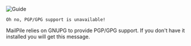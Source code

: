 ![Guide](https://github.com/pagekite/Mailpile/wiki/images/page-guide.png)

`Oh no, PGP/GPG support is unavailable!`

MailPile relies on GNUPG to provide PGP/GPG support. If you don't have it installed you will get this message.

